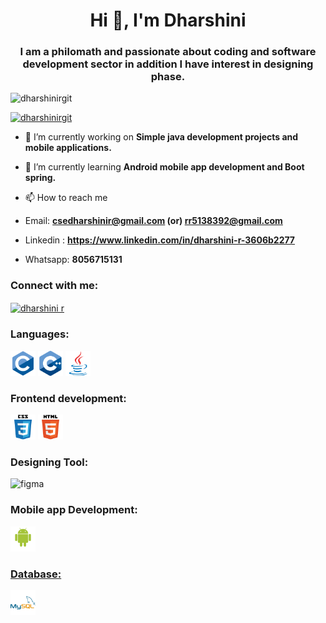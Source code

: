 <h1 align="center">Hi 👋, I'm Dharshini</h1>
<h3 align="center">I am a philomath and passionate about coding and software development sector in addition I have interest in designing phase.</h3>

<p align="left"> <img src="https://komarev.com/ghpvc/?username=dharshinirgit&label=Profile%20views&color=0e75b6&style=flat" alt="dharshinirgit" /> </p>

<p align="left"> <a href="https://github.com/ryo-ma/github-profile-trophy"><img src="https://github-profile-trophy.vercel.app/?username=dharshinirgit" alt="dharshinirgit" /></a> </p>

- 🔭 I’m currently working on **Simple java development projects and mobile applications.**

- 🌱 I’m currently learning **Android mobile app development and Boot spring.**

- 📫 How to reach me
- Email: **csedharshinir@gmail.com (or) rr5138392@gmail.com**
- Linkedin : **https://www.linkedin.com/in/dharshini-r-3606b2277**
- Whatsapp: **8056715131**

<h3 align="left">Connect with me:</h3>
<p align="left">
<a href="https://www.linkedin.com/in/dharshini-r-3606b2277" target="blank"><img align="center" src="https://raw.githubusercontent.com/rahuldkjain/github-profile-readme-generator/master/src/images/icons/Social/linked-in-alt.svg" alt="dharshini r" height="30" width="40" /></a>
</p>

<h3 align="left">Languages:</h3>
<p align="left"> <img src="https://raw.githubusercontent.com/devicons/devicon/master/icons/c/c-original.svg" alt="c" width="40" height="40"/> 
<img src="https://raw.githubusercontent.com/devicons/devicon/master/icons/cplusplus/cplusplus-original.svg" alt="cplusplus" width="40" height="40"/> 
<img src="https://raw.githubusercontent.com/devicons/devicon/master/icons/java/java-original.svg" alt="java" width="40" height="40"/> 
</p>
<h3 align="left">Frontend development:</h3> 
 <p align="left"> <img src="https://raw.githubusercontent.com/devicons/devicon/master/icons/css3/css3-original-wordmark.svg" alt="css3" width="40" height="40"/> <img src="https://raw.githubusercontent.com/devicons/devicon/master/icons/html5/html5-original-wordmark.svg" alt="html5" width="40" height="40"/></p>
<h3 align="left">Designing Tool:</h3>   
<p align="left"> 
<img src="https://www.vectorlogo.zone/logos/figma/figma-icon.svg" alt="figma" width="40" height="40"/> 
</p>
<h3 align="left">Mobile app Development:</h3> 
<p align="left"> 
<a href="https://developer.android.com" target="_blank" rel="noreferrer"> <img src="https://raw.githubusercontent.com/devicons/devicon/master/icons/android/android-original-wordmark.svg" alt="android" width="40" height="40"/> 
</p> 
<h3 align="left">Database:</h3> 
<p align="left"> 
<img src="https://raw.githubusercontent.com/devicons/devicon/master/icons/mysql/mysql-original-wordmark.svg" alt="mysql" width="40" height="40"/></p>
